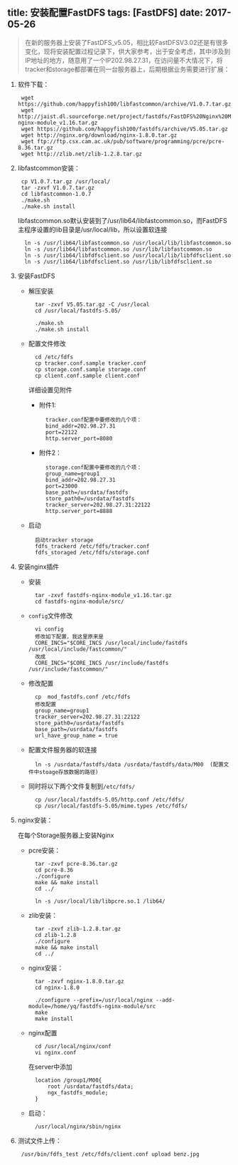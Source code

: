 title: 安装配置FastDFS
tags: [FastDFS]
date: 2017-05-26
---
> 在新的服务器上安装了FastDFS_v5.05，相比较FastDFSV3.02还是有很多变化，现将安装配置过程记录下，供大家参考，出于安全考虑，其中涉及到IP地址的地方，随意用了一个IP202.98.27.31，在访问量不大情况下，将tracker和storage都部署在同一台服务器上，后期根据业务需要进行扩展：

<!-- more -->

1. 软件下载：

		wget https://github.com/happyfish100/libfastcommon/archive/V1.0.7.tar.gz
		wget http://jaist.dl.sourceforge.net/project/fastdfs/FastDFS%20Nginx%20Module%20Source%20Code/fastdfs-nginx-module_v1.16.tar.gz
		wget https://github.com/happyfish100/fastdfs/archive/V5.05.tar.gz
		wget http://nginx.org/download/nginx-1.8.0.tar.gz
		wget ftp://ftp.csx.cam.ac.uk/pub/software/programming/pcre/pcre-8.36.tar.gz
		wget http://zlib.net/zlib-1.2.8.tar.gz

2. libfastcommon安装：

		cp V1.0.7.tar.gz /usr/local/
		tar -zxvf V1.0.7.tar.gz
		cd libfastcommon-1.0.7
		./make.sh
		./make.sh install
		
	 libfastcommon.so默认安装到了/usr/lib64/libfastcommon.so，而FastDFS主程序设置的lib目录是/usr/local/lib，所以设置软连接
	 
	 	 ln -s /usr/lib64/libfastcommon.so /usr/local/lib/libfastcommon.so
		 ln -s /usr/lib64/libfastcommon.so /usr/lib/libfastcommon.so
		 ln -s /usr/lib64/libfdfsclient.so /usr/local/lib/libfdfsclient.so
		 ln -s /usr/lib64/libfdfsclient.so /usr/lib/libfdfsclient.so
		 
3. 安装FastDFS

	- 解压安装

			tar -zxvf V5.05.tar.gz -C /usr/local
			cd /usr/local/fastdfs-5.05/
			
			./make.sh
			./make.sh install
	- 配置文件修改

			cd /etc/fdfs
			cp tracker.conf.sample tracker.conf
			cp storage.conf.sample storage.conf
			cp client.conf.sample client.conf
			
		详细设置见附件
		
		- 附件1:
		
				tracker.conf配置中要修改的几个项：
				bind_addr=202.98.27.31
				port=22122
				http.server_port=8080
		- 附件2：
		
				storage.conf配置中要修改的几个项：
				group_name=group1
				bind_addr=202.98.27.31
				port=23000
				base_path=/usrdata/fastdfs
				store_path0=/usrdata/fastdfs
				tracker_server=202.98.27.31:22122
				http.server_port=8888
	- 启动

			启动tracker storage
			fdfs_trackerd /etc/fdfs/tracker.conf
			fdfs_storaged /etc/fdfs/storage.conf
4. 安装nginx插件
	- 安装

			tar -zxvf fastdfs-nginx-module_v1.16.tar.gz
			cd fastdfs-nginx-module/src/
	- `config`文件修改

			vi config
			修改如下配置，我这里原来是
			CORE_INCS="$CORE_INCS /usr/local/include/fastdfs /usr/local/include/fastcommon/"
			改成
			CORE_INCS="$CORE_INCS /usr/include/fastdfs /usr/include/fastcommon/"
	- 修改配置

			cp  mod_fastdfs.conf /etc/fdfs
			修改配置
			group_name=group1
			tracker_server=202.98.27.31:22122
			store_path0=/usrdata/fastdfs
			base_path=/usrdata/fastdfs
			url_have_group_name = true
	- 配置文件服务器的软连接

			ln -s /usrdata/fastdfs/data /usrdata/fastdfs/data/M00  (配置文件中stoage存放数据的路径)
	- 同时将以下两个文件复制到`/etc/fdfs/`

			cp /usr/local/fastdfs-5.05/http.conf /etc/fdfs/
			cp /usr/local/fastdfs-5.05/mime.types /etc/fdfs/
5. nginx安装：

	在每个Storage服务器上安装Nginx
	- pcre安装：
	
			tar -zxvf pcre-8.36.tar.gz
			cd pcre-8.36
			./configure
			make && make install
			cd ../
			
			ln -s /usr/local/lib/libpcre.so.1 /lib64/
	- zlib安装：

			tar -zxvf zlib-1.2.8.tar.gz
			cd zlib-1.2.8
			./configure
			make && make install
			cd ../
	- nginx安装：

			tar -zxvf nginx-1.8.0.tar.gz
			cd nginx-1.8.0
			
			./configure --prefix=/usr/local/nginx --add-module=/home/yq/fastdfs-nginx-module/src
			make
			make install
	- nginx配置

			cd /usr/local/nginx/conf
			vi nginx.conf
		
		在server中添加
		
			location /group1/M00{
			    root /usrdata/fastdfs/data;
			    ngx_fastdfs_module;
			}
	- 启动：
	
			/usr/local/nginx/sbin/nginx
6. 测试文件上传：

		/usr/bin/fdfs_test /etc/fdfs/client.conf upload benz.jpg
